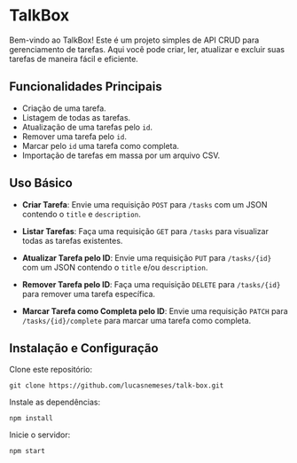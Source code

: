 # TalkBox

Bem-vindo ao TalkBox! Este é um projeto simples de API CRUD para gerenciamento de tarefas. Aqui você pode criar, ler, atualizar e excluir suas tarefas de maneira fácil e eficiente.

## Funcionalidades Principais

- Criação de uma tarefa.
- Listagem de todas as tarefas.
- Atualização de uma tarefas pelo `id`.
- Remover uma tarefa pelo `id`.
- Marcar pelo `id` uma tarefa como completa.
- Importação de tarefas em massa por um arquivo CSV.

## Uso Básico

- **Criar Tarefa**: Envie uma requisição `POST` para `/tasks` com um JSON contendo o `title` e `description`.

- **Listar Tarefas**: Faça uma requisição `GET` para `/tasks` para visualizar todas as tarefas existentes.

- **Atualizar Tarefa pelo ID**: Envie uma requisição `PUT` para `/tasks/{id}` com um JSON contendo o `title` e/ou `description`.

- **Remover Tarefa pelo ID**: Faça uma requisição `DELETE` para `/tasks/{id}` para remover uma tarefa específica.

- **Marcar Tarefa como Completa pelo ID**: Envie uma requisição `PATCH` para `/tasks/{id}/complete` para marcar uma tarefa como completa.

## Instalação e Configuração

Clone este repositório:
```
git clone https://github.com/lucasnemeses/talk-box.git
```

Instale as dependências:
```
npm install
```

Inicie o servidor:
```
npm start
```

